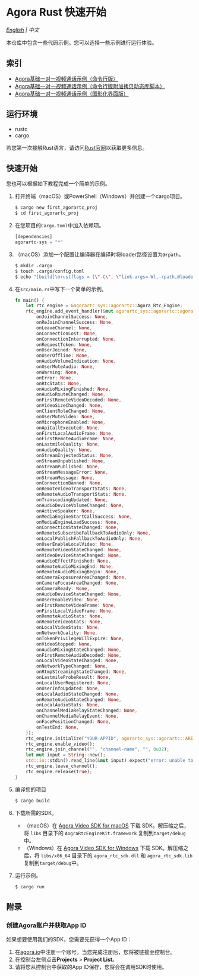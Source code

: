 # Agora Rust 快速开始

*[English](README.md) | 中文*

本仓库中包含一些代码示例。您可以选择一些示例进行运行体验。

## 索引

- [Agora基础一对一视频通话示例（命令行版）](https://github.com/AgoraIO-Community/Agora-Rust-QuickStart/tree/main/one_to_one_video_terminal)
- [Agora基础一对一视频通话示例（命令行版附加拷贝动态库脚本）](https://github.com/AgoraIO-Community/Agora-Rust-QuickStart/tree/main/one_to_one_video_terminal_enhanced)
- [Agora基础一对一视频通话示例（图形化界面版）](https://github.com/AgoraIO-Community/Agora-Rust-QuickStart/tree/main/one_to_one_video_gui)

## 运行环境

- rustc
- cargo

若您第一次接触Rust语言，请访问[Rust官网](https://www.rust-lang.org/zh-CN/)以获取更多信息。

## 快速开始

您也可以根据如下教程完成一个简单的示例。

1. 打开终端（macOS）或PowerShell（Windows）并创建一个cargo项目。

   ```bash
   $ cargo new first_agorartc_proj
   $ cd first_agorartc_proj
   ```

2. 在您项目的`Cargo.toml`中加入依赖项。

   ```rust
   [dependencies]
   agorartc-sys = "*"
   ```

3. （macOS）添加一个配置让编译器在编译时将loader路径设置为`@rpath`。

   ```bash
   $ mkdir .cargo
   $ touch .cargo/config.toml
   $ echo "[build]\nrustflags = [\"-C\", \"link-args=-Wl,-rpath,@loader_path\"]" > .cargo/config.toml
   ```

4. 在`src/main.rs`中写下一个简单的示例。

   ```rust
   fn main() {
       let rtc_engine = &agorartc_sys::agorartc::Agora_Rtc_Engine;
       rtc_engine.add_event_handler(&mut agorartc_sys::agorartc::agorartcnative::RtcEventHandler {
           onJoinChannelSuccess: None,
           onReJoinChannelSuccess: None,
           onLeaveChannel: None,
           onConnectionLost: None,
           onConnectionInterrupted: None,
           onRequestToken: None,
           onUserJoined: None,
           onUserOffline: None,
           onAudioVolumeIndication: None,
           onUserMuteAudio: None,
           onWarning: None,
           onError: None,
           onRtcStats: None,
           onAudioMixingFinished: None,
           onAudioRouteChanged: None,
           onFirstRemoteVideoDecoded: None,
           onVideoSizeChanged: None,
           onClientRoleChanged: None,
           onUserMuteVideo: None,
           onMicrophoneEnabled: None,
           onApiCallExecuted: None,
           onFirstLocalAudioFrame: None,
           onFirstRemoteAudioFrame: None,
           onLastmileQuality: None,
           onAudioQuality: None,
           onStreamInjectedStatus: None,
           onStreamUnpublished: None,
           onStreamPublished: None,
           onStreamMessageError: None,
           onStreamMessage: None,
           onConnectionBanned: None,
           onRemoteVideoTransportStats: None,
           onRemoteAudioTransportStats: None,
           onTranscodingUpdated: None,
           onAudioDeviceVolumeChanged: None,
           onActiveSpeaker: None,
           onMediaEngineStartCallSuccess: None,
           onMediaEngineLoadSuccess: None,
           onConnectionStateChanged: None,
           onRemoteSubscribeFallbackToAudioOnly: None,
           onLocalPublishFallbackToAudioOnly: None,
           onUserEnableLocalVideo: None,
           onRemoteVideoStateChanged: None,
           onVideoDeviceStateChanged: None,
           onAudioEffectFinished: None,
           onRemoteAudioMixingEnd: None,
           onRemoteAudioMixingBegin: None,
           onCameraExposureAreaChanged: None,
           onCameraFocusAreaChanged: None,
           onCameraReady: None,
           onAudioDeviceStateChanged: None,
           onUserEnableVideo: None,
           onFirstRemoteVideoFrame: None,
           onFirstLocalVideoFrame: None,
           onRemoteAudioStats: None,
           onRemoteVideoStats: None,
           onLocalVideoStats: None,
           onNetworkQuality: None,
           onTokenPrivilegeWillExpire: None,
           onVideoStopped: None,
           onAudioMixingStateChanged: None,
           onFirstRemoteAudioDecoded: None,
           onLocalVideoStateChanged: None,
           onNetworkTypeChanged: None,
           onRtmpStreamingStateChanged: None,
           onLastmileProbeResult: None,
           onLocalUserRegistered: None,
           onUserInfoUpdated: None,
           onLocalAudioStateChanged: None,
           onRemoteAudioStateChanged: None,
           onLocalAudioStats: None,
           onChannelMediaRelayStateChanged: None,
           onChannelMediaRelayEvent: None,
           onFacePositionChanged: None,
           onTestEnd: None,
       });
       rtc_engine.initialize("YOUR-APPID", agorartc_sys::agorartc::AREA_CODE::AREA_CODE_GLOBAL); // 如您还未获取App ID，您可以查看附录。
       rtc_engine.enable_video();
       rtc_engine.join_channel("", "channel-name", "", 0u32);
       let mut input = String::new();
       std::io::stdin().read_line(&mut input).expect("error: unable to read user input");
       rtc_engine.leave_channel();
       rtc_engine.release(true);
   }
   ```

5. 编译您的项目

   ```bash
   $ cargo build
   ```

6. 下载所需的SDK。

   - （macOS）在 [Agora Video SDK for macOS](https://download.agora.io/sdk/release/Agora_Native_SDK_for_Mac_v3_1_2_FULL.zip) 下载 SDK。解压缩之后，将 `libs` 目录下的 `AograRtcEngineKit.framework` 复制到`target/debug`中。
   - （Windows）在 [Agora Video SDK for Windows](https://download.agora.io/sdk/release/Agora_Native_SDK_for_Windows_v3_1_2_FULL.zip) 下载 SDK。解压缩之后，将 `libs/x86_64` 目录下的 `agora_rtc_sdk.dll` 和 `agora_rtc_sdk.lib` 复制到`target/debug`中。

7. 运行示例。

   ```bash
   $ cargo run
   ```

## 附录

### 创建Agora账户并获取App ID

如果想要使用我们的SDK，您需要先获得一个App ID：

1. 在[agora.io](https://dashboard.agora.io/signin/)中注册一个账号。当您完成注册后，您将被链接至控制台。
2. 在控制台左侧点击**Projects** > **Project List**。
3. 请将您从控制台中获取的App ID保存，您将会在调用SDK时使用。
